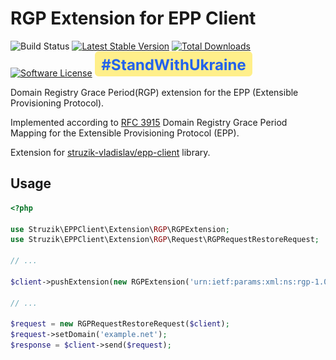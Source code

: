 # RGP Extension for EPP Client
![Build Status](https://github.com/struzik-vladislav/epp-ext-rgp/actions/workflows/ci.yml/badge.svg?branch=master)
[![Latest Stable Version](https://img.shields.io/github/v/release/struzik-vladislav/epp-ext-rgp?sort=semver&style=flat-square)](https://packagist.org/packages/struzik-vladislav/epp-ext-rgp)
[![Total Downloads](https://img.shields.io/packagist/dt/struzik-vladislav/epp-ext-rgp?style=flat-square)](https://packagist.org/packages/struzik-vladislav/epp-ext-rgp/stats)
[![Software License](https://img.shields.io/badge/license-MIT-brightgreen.svg?style=flat-square)](LICENSE)
[![StandWithUkraine](https://raw.githubusercontent.com/vshymanskyy/StandWithUkraine/main/badges/StandWithUkraine.svg)](https://github.com/vshymanskyy/StandWithUkraine/blob/main/docs/README.md)

Domain Registry Grace Period(RGP) extension for the EPP (Extensible Provisioning Protocol).

Implemented according to [RFC 3915](https://tools.ietf.org/html/rfc3915) Domain Registry Grace Period Mapping for the Extensible Provisioning Protocol (EPP).

Extension for [struzik-vladislav/epp-client](https://github.com/struzik-vladislav/epp-client) library.

## Usage
```php
<?php

use Struzik\EPPClient\Extension\RGP\RGPExtension;
use Struzik\EPPClient\Extension\RGP\Request\RGPRequestRestoreRequest;

// ...

$client->pushExtension(new RGPExtension('urn:ietf:params:xml:ns:rgp-1.0', $logger));

// ...

$request = new RGPRequestRestoreRequest($client);
$request->setDomain('example.net');
$response = $client->send($request);
```
